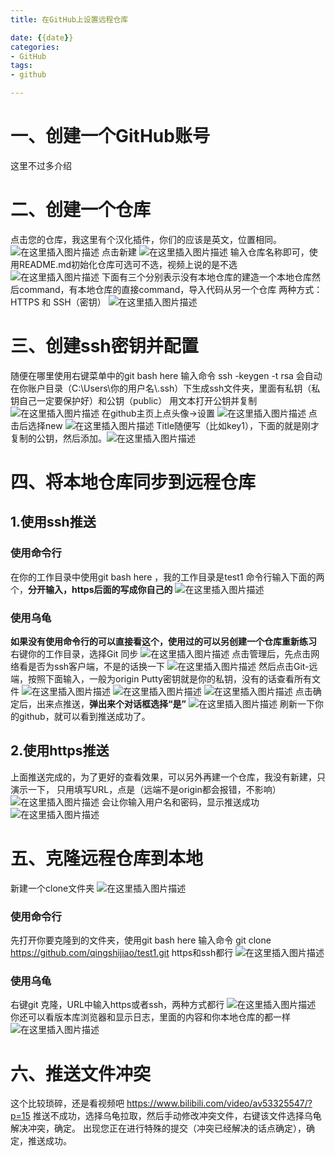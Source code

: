 ```yaml
---
title: 在GitHub上设置远程仓库

date: {{date}}
categories:
- GitHub
tags:
- github

---
```

# 一、创建一个GitHub账号
这里不过多介绍
# 二、创建一个仓库
点击您的仓库，我这里有个汉化插件，你们的应该是英文，位置相同。
![在这里插入图片描述](https://img-blog.csdnimg.cn/20190804131623180.PNG)
点击新建
![在这里插入图片描述](https://img-blog.csdnimg.cn/20190804131714694.PNG)
输入仓库名称即可，使用README.md初始化仓库可选可不选，视频上说的是不选
![在这里插入图片描述](https://img-blog.csdnimg.cn/20190804131733320.PNG?x-oss-process=image/watermark,type_ZmFuZ3poZW5naGVpdGk,shadow_10,text_aHR0cHM6Ly9ibG9nLmNzZG4ubmV0L3FxXzQwMjc5MTUx,size_16,color_FFFFFF,t_70)
下面有三个分别表示没有本地仓库的建造一个本地仓库然后command，有本地仓库的直接command，导入代码从另一个仓库
两种方式：HTTPS 和 SSH（密钥）
![在这里插入图片描述](https://img-blog.csdnimg.cn/20190804131934629.PNG?x-oss-process=image/watermark,type_ZmFuZ3poZW5naGVpdGk,shadow_10,text_aHR0cHM6Ly9ibG9nLmNzZG4ubmV0L3FxXzQwMjc5MTUx,size_16,color_FFFFFF,t_70)
# 三、创建ssh密钥并配置
随便在哪里使用右键菜单中的git bash here 
输入命令  ssh -keygen -t rsa
会自动在你账户目录（C:\Users\你的用户名\\.ssh）下生成ssh文件夹，里面有私钥（私钥自己一定要保护好）和公钥（public）
用文本打开公钥并复制
![在这里插入图片描述](https://img-blog.csdnimg.cn/20190804133044634.PNG)
在github主页上点头像->设置
![在这里插入图片描述](https://img-blog.csdnimg.cn/20190804133300556.PNG?x-oss-process=image/watermark,type_ZmFuZ3poZW5naGVpdGk,shadow_10,text_aHR0cHM6Ly9ibG9nLmNzZG4ubmV0L3FxXzQwMjc5MTUx,size_16,color_FFFFFF,t_70)
点击后选择new  ![在这里插入图片描述](https://img-blog.csdnimg.cn/20190804133451732.PNG)
Title随便写（比如key1），下面的就是刚才复制的公钥，然后添加。![在这里插入图片描述](https://img-blog.csdnimg.cn/20190804133509366.PNG?x-oss-process=image/watermark,type_ZmFuZ3poZW5naGVpdGk,shadow_10,text_aHR0cHM6Ly9ibG9nLmNzZG4ubmV0L3FxXzQwMjc5MTUx,size_16,color_FFFFFF,t_70)
# 四、将本地仓库同步到远程仓库
## 1.使用ssh推送
### 使用命令行
在你的工作目录中使用git bash here ，我的工作目录是test1
命令行输入下面的两个，**分开输入，https后面的写成你自己的**
![在这里插入图片描述](https://img-blog.csdnimg.cn/20190804134036922.PNG)
### 使用乌龟
**如果没有使用命令行的可以直接看这个，使用过的可以另创建一个仓库重新练习**
右键你的工作目录，选择Git 同步
![在这里插入图片描述](https://img-blog.csdnimg.cn/20190804134615116.PNG?x-oss-process=image/watermark,type_ZmFuZ3poZW5naGVpdGk,shadow_10,text_aHR0cHM6Ly9ibG9nLmNzZG4ubmV0L3FxXzQwMjc5MTUx,size_16,color_FFFFFF,t_70)
点击管理后，先点击网络看是否为ssh客户端，不是的话换一下
![在这里插入图片描述](https://img-blog.csdnimg.cn/20190804134936732.PNG?x-oss-process=image/watermark,type_ZmFuZ3poZW5naGVpdGk,shadow_10,text_aHR0cHM6Ly9ibG9nLmNzZG4ubmV0L3FxXzQwMjc5MTUx,size_16,color_FFFFFF,t_70)
然后点击Git-远端，按照下面输入，一般为origin
Putty密钥就是你的私钥，没有的话查看所有文件
![在这里插入图片描述](https://img-blog.csdnimg.cn/20190804135139604.PNG)
![在这里插入图片描述](https://img-blog.csdnimg.cn/20190804135428357.PNG?x-oss-process=image/watermark,type_ZmFuZ3poZW5naGVpdGk,shadow_10,text_aHR0cHM6Ly9ibG9nLmNzZG4ubmV0L3FxXzQwMjc5MTUx,size_16,color_FFFFFF,t_70)
![在这里插入图片描述](https://img-blog.csdnimg.cn/20190804135714165.PNG)
点击确定后，出来点推送，**弹出来个对话框选择“是”**
![在这里插入图片描述](https://img-blog.csdnimg.cn/20190804135856497.PNG?x-oss-process=image/watermark,type_ZmFuZ3poZW5naGVpdGk,shadow_10,text_aHR0cHM6Ly9ibG9nLmNzZG4ubmV0L3FxXzQwMjc5MTUx,size_16,color_FFFFFF,t_70)
刷新一下你的github，就可以看到推送成功了。
## 2.使用https推送
上面推送完成的，为了更好的查看效果，可以另外再建一个仓库，我没有新建，只演示一下，
只用填写URL，点是（远端不是origin都会报错，不影响）
![在这里插入图片描述](https://img-blog.csdnimg.cn/20190804140717640.PNG?x-oss-process=image/watermark,type_ZmFuZ3poZW5naGVpdGk,shadow_10,text_aHR0cHM6Ly9ibG9nLmNzZG4ubmV0L3FxXzQwMjc5MTUx,size_16,color_FFFFFF,t_70)
会让你输入用户名和密码，显示推送成功
![在这里插入图片描述](https://img-blog.csdnimg.cn/20190804141041193.PNG)
# 五、克隆远程仓库到本地
新建一个clone文件夹
![在这里插入图片描述](https://img-blog.csdnimg.cn/20190804141304335.PNG)
### 使用命令行
先打开你要克隆到的文件夹，使用git bash here 输入命令
git clone https://github.com/qingshijiao/test1.git
https和ssh都行
![在这里插入图片描述](https://img-blog.csdnimg.cn/20190804141544912.PNG?x-oss-process=image/watermark,type_ZmFuZ3poZW5naGVpdGk,shadow_10,text_aHR0cHM6Ly9ibG9nLmNzZG4ubmV0L3FxXzQwMjc5MTUx,size_16,color_FFFFFF,t_70)
### 使用乌龟
右键git 克隆，URL中输入https或者ssh，两种方式都行
![在这里插入图片描述](https://img-blog.csdnimg.cn/20190804141854387.PNG?x-oss-process=image/watermark,type_ZmFuZ3poZW5naGVpdGk,shadow_10,text_aHR0cHM6Ly9ibG9nLmNzZG4ubmV0L3FxXzQwMjc5MTUx,size_16,color_FFFFFF,t_70)
你还可以看版本库浏览器和显示日志，里面的内容和你本地仓库的都一样
![在这里插入图片描述](https://img-blog.csdnimg.cn/20190804142013176.PNG?x-oss-process=image/watermark,type_ZmFuZ3poZW5naGVpdGk,shadow_10,text_aHR0cHM6Ly9ibG9nLmNzZG4ubmV0L3FxXzQwMjc5MTUx,size_16,color_FFFFFF,t_70)
# 六、推送文件冲突
这个比较琐碎，还是看视频吧
https://www.bilibili.com/video/av53325547/?p=15
推送不成功，选择乌龟拉取，然后手动修改冲突文件，右键该文件选择乌龟解决冲突，确定。
出现您正在进行特殊的提交（冲突已经解决的话点确定），确定，推送成功。
